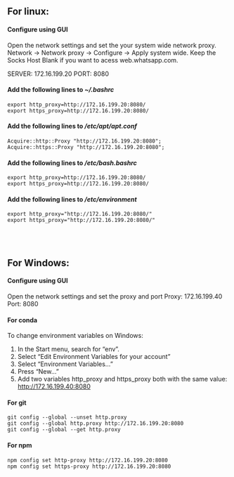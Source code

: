 
## For linux:
#### Configure using GUI

Open the network settings and set the your system wide network proxy.
Network -> Network proxy -> Configure -> Apply system wide.
Keep the Socks Host Blank if you want to acess web.whatsapp.com.

SERVER: 172.16.199.20
PORT: 8080

#### Add the following lines to _~/.bashrc_

```
export http_proxy=http://172.16.199.20:8080/ 
export https_proxy=http://172.16.199.20:8080/ 
```

#### Add the following lines to _/etc/apt/apt.conf_

```
Acquire::http::Proxy "http://172.16.199.20:8080"; 
Acquire::https::Proxy "http://172.16.199.20:8080"; 
```

#### Add the following lines to _/etc/bash.bashrc_

```
export http_proxy=http://172.16.199.20:8080/ 
export https_proxy=http://172.16.199.20:8080/ 
```

#### Add the following lines to _/etc/environment_

```
export http_proxy="http://172.16.199.20:8080/"
export https_proxy="http://172.16.199.20:8080/"
```
<br><br>
## For Windows:
#### Configure using GUI
Open the network settings and set the proxy and port
Proxy: 172.16.199.40
Port: 8080

#### For conda
To change environment variables on Windows:
1. In the Start menu, search for “env”.
2. Select “Edit Environment Variables for your account”
3. Select “Environment Variables…”
4. Press “New…”
5. Add two variables http_proxy and https_proxy both with the same value: http://172.16.199.40:8080

#### For git
```
git config --global --unset http.proxy
git config --global http.proxy http://172.16.199.20:8080
git config --global --get http.proxy
```

#### For npm
```
npm config set http-proxy http://172.16.199.20:8080
npm config set https-proxy http://172.16.199.20:8080
```
